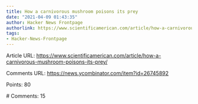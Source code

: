 ```yaml
---
title: How a carnivorous mushroom poisons its prey
date: "2021-04-09 01:43:35"
author: Hacker News Frontpage
authorlink: https://www.scientificamerican.com/article/how-a-carnivorous-mushroom-poisons-its-prey/
tags:
- Hacker-News-Frontpage
---
```


<p>Article URL: <a href="https://www.scientificamerican.com/article/how-a-carnivorous-mushroom-poisons-its-prey/">https://www.scientificamerican.com/article/how-a-carnivorous-mushroom-poisons-its-prey/</a></p>
<p>Comments URL: <a href="https://news.ycombinator.com/item?id=26745892">https://news.ycombinator.com/item?id=26745892</a></p>
<p>Points: 80</p>
<p># Comments: 15</p>
